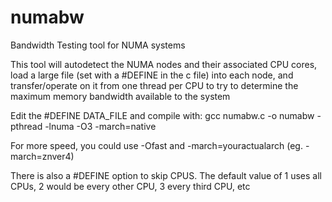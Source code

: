 # numabw
Bandwidth Testing tool for NUMA systems

This tool will autodetect the NUMA nodes and their associated CPU cores, load a large file (set with a #DEFINE in the c file) into each node, and transfer/operate on it from one thread per CPU to try to determine the maximum memory bandwidth available to the system

Edit the #DEFINE DATA_FILE and compile with:
gcc numabw.c -o numabw -pthread -lnuma -O3 -march=native

For more speed, you could use -Ofast and -march=youractualarch (eg. -march=znver4)

There is also a #DEFINE option to skip CPUS. The default value of 1 uses all CPUs, 2 would be every other CPU, 3 every third CPU, etc
